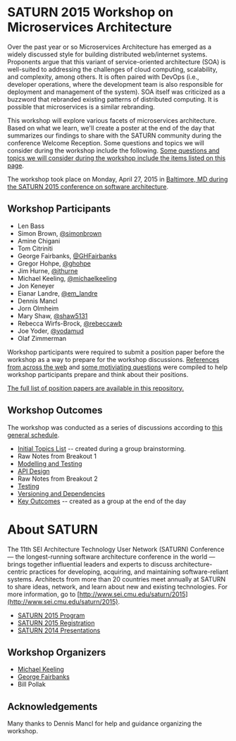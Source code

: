 # SATURN 2015 Workshop on Microservices Architecture

Over the past year or so Microservices Architecture has emerged as a widely discussed style for building distributed web/internet systems.  Proponents argue that this variant of service-oriented architecture (SOA) is well-suited to addressing the challenges of cloud computing, scalability, and complexity, among others.  It is often paired with DevOps (i.e., developer operations, where the development team is also responsible for deployment and management of the system).  SOA itself was criticized as a buzzword that rebranded existing patterns of distributed computing.  It is possible that microservices is a similar rebranding.

This workshop will explore various facets of microservices architecture.  Based on what we learn, we'll create a poster at the end of the day that summarizes our findings to share with the SATURN community during the conference Welcome Reception. Some questions and topics we will consider during the workshop include the following.  [Some questions and topics we will consider during the workshop include the items listed on this page](questions.md).

The workshop took place on Monday, April 27, 2015 in [Baltimore, MD during the SATURN 2015 conference on software architecture](http://www.sei.cmu.edu/saturn/2015/).

## Workshop Participants

* Len Bass
* Simon Brown, [@simonbrown](https://twitter.com/simonbrown)
* Amine Chigani
* Tom Citriniti
* George Fairbanks, [@GHFairbanks](https://twitter.com/GHFairbanks)
* Gregor Hohpe, [@ghohpe](https://twitter.com/ghohpe)
* Jim Hurne, [@jthurne](https://twitter.com/jthurne)
* Michael Keeling, [@michaelkeeling](https://twitter.com/michaelkeeling)
* Jon Keneyer
* Eianar Landre, [@em_landre](https://twitter.com/em_landre)
* Dennis Mancl
* Jorn Olmheim
* Mary Shaw, [@shaw5131](https://twitter.com/shaw5131)
* Rebecca Wirfs-Brock, [@rebeccawb](https://twitter.com/rebeccawb)
* Joe Yoder, [@yodamud](https://twitter.com/yodamud)
* Olaf Zimmerman

Workshop participants were required to submit a position paper before the workshop as a way to prepare for the workshop discussions.  [References from across the web](references.md) and [some motiviating questions](questions.md) were compiled to help workshop participants prepare and think about their positions.

[The full list of position papers are available in this repository.](/saturn2015-position-papers/position-papers-list.md)

## Workshop Outcomes

The workshop was conducted as a series of discussions according to [this general schedule](agenda.md).

* [Initial Topics List](/outcomes/initial-topic-list.md) -- created during a group brainstorming.
* Raw Notes from Breakout 1
 * [Modelling and Testing](/outcomes/raw-notes-modelling-and-patterns.md)
 * [API Design](/outcomes/raw-notes-API-design.md)
* Raw Notes from Breakout 2
 * [Testing](/outcomes/raw-notes-testing.md)
 * [Versioning and Dependencies](/outcomes/raw-notes-versioning-and-dependency.md)
* [Key Outcomes](outcomes/key-outcomes.md) -- created as a group at the end of the day



# About SATURN

The 11th SEI Architecture Technology User Network (SATURN) Conference — the longest-running software architecture conference in the world — brings together influential leaders and experts to discuss architecture-centric practices for developing, acquiring, and maintaining software-reliant systems. Architects from more than 20 countries meet annually at SATURN to share ideas, network, and learn about new and existing technologies. For more information, go to [http://www.sei.cmu.edu/saturn/2015](http://www.sei.cmu.edu/saturn/2015).

- [SATURN 2015 Program](http://www.sei.cmu.edu/saturn/2015/program/index.cfm)
- [SATURN 2015 Registration](http://www.sei.cmu.edu/saturn/2015/registration/index.cfm)
- [SATURN 2014 Presentations](http://www.sei.cmu.edu/saturn/2014/video.cfm)

## Workshop Organizers

* [Michael Keeling](https://github.com/michaelkeeling)
* [George Fairbanks](https://github.com/georgefairbanks) 
* Bill Pollak

## Acknowledgements

Many thanks to Dennis Mancl for help and guidance organizing the workshop.

